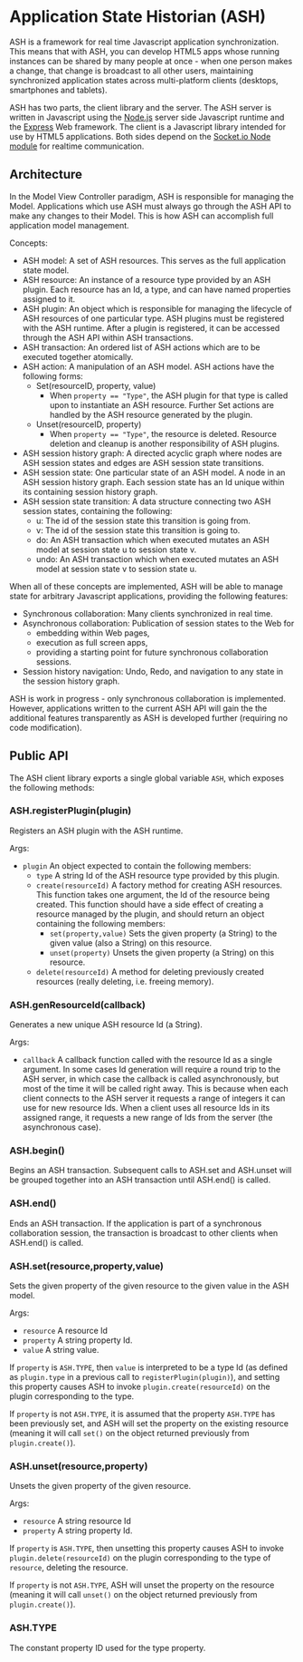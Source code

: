 # Application State Historian (ASH)

ASH is a framework for real time Javascript application synchronization. This means that with ASH, you can develop HTML5 apps whose running instances can be shared by many people at once - when one person makes a change, that change is broadcast to all other users, maintaining synchronized application states across multi-platform clients (desktops, smartphones and tablets).

ASH has two parts, the client library and the server. The ASH server is written in Javascript using the [Node.js](http://nodejs.org/) server side Javascript runtime and the [Express](http://expressjs.com/) Web framework. The client is a Javascript library intended for use by HTML5 applications. Both sides depend on the [Socket.io Node module](http://socket.io/ "Socket.io") for realtime communication.

## Architecture
In the Model View Controller paradigm, ASH is responsible for managing the Model. Applications which use ASH must always go through the ASH API to make any changes to their Model. This is how ASH can accomplish full application model management.

Concepts:

 - ASH model: A set of ASH resources. This serves as the full application state model.
 - ASH resource: An instance of a resource type provided by an ASH plugin. Each resource has an Id, a type, and can have named properties assigned to it.
 - ASH plugin: An object which is responsible for managing the lifecycle of ASH resources of one particular type. ASH plugins must be registered with the ASH runtime. After a plugin is registered, it can be accessed through the ASH API within ASH transactions.
 - ASH transaction: An ordered list of ASH actions which are to be executed together atomically.
 - ASH action: A manipulation of an ASH model. ASH actions have the following forms:
   - Set(resourceID, property, value)
     - When `property == "Type"`, the ASH plugin for that type is called upon to instantiate an ASH resource. Further Set actions are handled by the ASH resource generated by the plugin.
   - Unset(resourceID, property)
     - When `property == "Type"`, the resource is deleted. Resource deletion and cleanup is another responsibility of  ASH plugins.
 - ASH session history graph: A directed acyclic graph where nodes are ASH session states and edges are ASH session state transitions.
 - ASH session state: One particular state of an ASH model. A node in an ASH session history graph. Each session state has an Id unique within its containing session history graph.
 - ASH session state transition: A data structure connecting two ASH session states, containing the following:
   - u: The id of the session state this transition is going from.
   - v: The id of the session state this transition is going to.
   - do: An ASH transaction which when executed mutates an ASH model at session state u to session state v.
   - undo: An ASH transaction which when executed mutates an ASH model at session state v to session state u.

When all of these concepts are implemented, ASH will be able to manage state for arbitrary Javascript applications, providing the following features:

 - Synchronous collaboration: Many clients synchronized in real time.
 - Asynchronous collaboration: Publication of session states to the Web for
   - embedding within Web pages,
   - execution as full screen apps,
   - providing a starting point for future synchronous collaboration sessions.
 - Session history navigation: Undo, Redo, and navigation to any state in the session history graph.

ASH is work in progress - only synchronous collaboration is implemented. However, applications written to the current ASH API will gain the the additional features transparently as ASH is developed further (requiring no code modification).

## Public API
The ASH client library exports a single global variable `ASH`, which exposes the following methods:
### ASH.registerPlugin(plugin)
Registers an ASH plugin with the ASH runtime.

Args:

 - `plugin` An object expected to contain the following members:
   - `type` A string Id of the ASH resource type provided by this plugin.
   - `create(resourceId)` A factory method for creating ASH resources. This function takes one argument, the Id of the resource being created. This function should have a side effect of creating a resource managed by the plugin, and should return an object containing the following members:
     - `set(property,value)` Sets the given property (a String) to the given value (also a String) on this resource.
     - `unset(property)` Unsets the given property (a String) on this resource.
   - `delete(resourceId)` A method for deleting previously created resources (really deleting, i.e. freeing memory).

### ASH.genResourceId(callback)
Generates a new unique ASH resource Id (a String). 

Args:

 - `callback` A callback function called with the resource Id as a single argument. In some cases Id generation will require a round trip to the ASH server, in which case the callback is called asynchronously, but most of the time it will be called right away. This is because when each client connects to the ASH server it requests a range of integers it can use for new resource Ids. When a client uses all resource Ids in its assigned range, it requests a new range of Ids from the server (the asynchronous case).

### ASH.begin()
Begins an ASH transaction. Subsequent calls to ASH.set and ASH.unset will be grouped together into an ASH transaction until ASH.end() is called.

### ASH.end()
Ends an ASH transaction. If the application is part of a synchronous collaboration session, the transaction is broadcast to other clients when ASH.end() is called.

### ASH.set(resource,property,value)
Sets the given property of the given resource to the given value in the ASH model.

Args:

 - `resource` A resource Id
 - `property` A string property Id.
 - `value` A string value.

If `property` is `ASH.TYPE`, then `value` is interpreted to be a type Id (as defined as `plugin.type` in a previous call to `registerPlugin(plugin)`), and setting this property causes ASH to invoke `plugin.create(resourceId)` on the plugin corresponding to the type.

If `property` is not `ASH.TYPE`, it is assumed that the property `ASH.TYPE` has been previously set, and ASH will set the property on the existing resource (meaning it will call `set()` on the object returned previously from `plugin.create()`).

### ASH.unset(resource,property)
Unsets the given property of the given resource.

Args:
 - `resource` A string resource Id
 - `property` A string property Id.

If `property` is `ASH.TYPE`, then unsetting this property causes ASH to invoke `plugin.delete(resourceId)` on the plugin corresponding to the type of `resource`, deleting the resource.

If `property` is not `ASH.TYPE`, ASH will unset the property on the resource (meaning it will call `unset()` on the object returned previously from `plugin.create()`).

### ASH.TYPE
The constant property ID used for the type property.